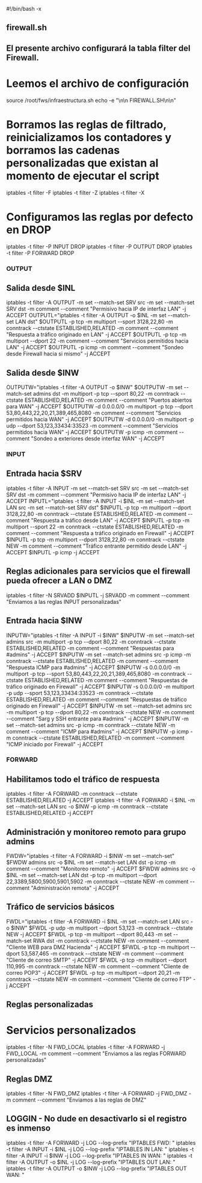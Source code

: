 #!/bin/bash -x 
## firewall.sh ## 
## El presente archivo configurará la tabla filter del Firewall.  
# Leemos el archivo de configuración 
source /root/fws/infraestructura.sh 
echo -e "\n\n FIREWALL.SH\n\n" 
# Borramos las reglas de filtrado, reinicializamos los contadores y borramos las cadenas personalizadas que existan al momento de ejecutar el script 
iptables -t filter -F 
iptables -t filter -Z 
iptables -t filter -X 
# Configuramos las reglas por defecto en DROP 
iptables -t filter -P INPUT   DROP 
iptables -t filter -P OUTPUT  DROP 
iptables -t filter -P FORWARD DROP 
### OUTPUT ### 
## Salida desde $INL 
iptables -t filter -A OUTPUT -m set --match-set SRV src -m set --match-set SRV dst -m comment --comment "Permisivo hacia IP de interfaz LAN" -j ACCEPT 
OUTPUTL="iptables -t filter -A OUTPUT -o $INL -m set --match-set LAN dst" 
$OUTPUTL -p tcp -m multiport --sport 3128,22,80 -m conntrack --ctstate ESTABLISHED,RELATED -m comment --comment "Respuesta a tráfico originado en LAN" -j ACCEPT 
$OUTPUTL -p tcp -m multiport --dport 22 -m comment --comment "Servicios permitidos hacia LAN" -j ACCEPT 
$OUTPUTL -p icmp -m comment --comment "Sondeo desde Firewall hacia si mismo" -j ACCEPT 
## Salida desde $INW 
OUTPUTW="iptables -t filter -A OUTPUT -o $INW"
$OUTPUTW -m set --match-set admins dst -m multiport -p tcp --sport 80,22 -m conntrack --ctstate ESTABLISHED,RELATED -m comment --comment "Puertos abiertos para WAN"  -j ACCEPT
$OUTPUTW -d 0.0.0.0/0 -m multiport -p tcp --dport 53,80,443,22,20,21,389,465,8080 -m comment --comment "Servicios permitidos hacia WAN"  -j ACCEPT
$OUTPUTW -d 0.0.0.0/0 -m multiport -p udp --dport 53,123,33434:33523 -m comment --comment "Servicios permitidos hacia WAN" -j ACCEPT
$OUTPUTW -p icmp -m comment --comment "Sondeo a exteriores desde interfaz WAN" -j ACCEPT 

### INPUT ### 
## Entrada hacia $SRV
iptables -t filter -A INPUT -m set --match-set SRV src -m set --match-set SRV dst -m comment --comment "Permisivo hacia IP de interfaz LAN" -j ACCEPT
INPUTL="iptables -t filter -A INPUT -i $INL -m set --match-set LAN src -m set --match-set SRV dst" 
$INPUTL -p tcp -m multiport --dport 3128,22,80 -m conntrack --ctstate ESTABLISHED,RELATED -m comment --comment "Respuesta a tráfico desde LAN" -j ACCEPT
$INPUTL -p tcp -m multiport --sport 22 -m conntrack --ctstate ESTABLISHED,RELATED -m comment --comment "Respuesta a tráfico originado en Firewall" -j ACCEPT
$INPUTL -p tcp -m multiport --dport 3128,22,80 -m conntrack --ctstate NEW -m comment --comment "Tráfico entrante permitido desde LAN" -j ACCEPT 
$INPUTL -p icmp -j ACCEPT 

## Reglas adicionales para servicios que el firewall pueda ofrecer a LAN o DMZ
iptables -t filter -N SRVADD
$INPUTL -j SRVADD -m comment --comment "Enviamos a las reglas INPUT personalizadas"

## Entrada hacia $INW
INPUTW="iptables -t filter -A INPUT -i $INW"
$INPUTW -m set --match-set admins src -m multiport -p tcp --dport 80,22 -m conntrack --ctstate ESTABLISHED,RELATED -m comment --comment "Respuestas para #admins" -j ACCEPT 
$INPUTW -m set --match-set admins src -p icmp -m conntrack --ctstate ESTABLISHED,RELATED -m comment --comment "Respuesta ICMP para #admins" -j ACCEPT
$INPUTW -s 0.0.0.0/0 -m multiport -p tcp --sport 53,80,443,22,20,21,389,465,8080 -m conntrack --ctstate ESTABLISHED,RELATED -m comment --comment "Respuestas de tráfico originado en Firewall" -j ACCEPT 
$INPUTW -s 0.0.0.0/0 -m multiport -p udp --sport 53,123,33434:33523 -m conntrack --ctstate ESTABLISHED,RELATED -m comment --comment "Respuestas de tráfico originado en Firewall" -j ACCEPT 
$INPUTW -m set --match-set admins src -m multiport -p tcp --dport 80,22 -m conntrack --ctstate NEW -m comment --comment "Sarg y SSH entrante para #admins" -j ACCEPT
$INPUTW -m set --match-set admins src -p icmp -m conntrack --ctstate NEW -m comment --comment "ICMP para #admins" -j ACCEPT
$INPUTW -p icmp -m conntrack --ctstate ESTABLISHED,RELATED -m comment --comment "ICMP iniciado por Firewall" -j ACCEPT

### FORWARD 
## Habilitamos todo el tráfico de respuesta
iptables -t filter -A FORWARD -m conntrack --ctstate ESTABLISHED,RELATED -j ACCEPT
iptables -t filter -A FORWARD -i $INL -m set --match-set LAN src -o $INW -p icmp -m conntrack --ctstate ESTABLISHED,RELATED  -j ACCEPT

## Administración y monitoreo remoto para grupo admins
FWDW="iptables -t filter -A FORWARD -i $INW -m set --match-set"
$FWDW admins src -o $INL -m set --match-set LAN dst -p icmp -m comment --comment "Monitoreo remoto" -j ACCEPT
$FWDW admins src -o $INL -m set --match-set LAN dst -p tcp -m multiport --dport 22,3389,5800,5900,5901,5902 -m conntrack --ctstate NEW -m comment --comment "Administración remota" -j ACCEPT

## Tráfico de servicios básicos
FWDL="iptables -t filter -A FORWARD -i $INL -m set --match-set LAN src -o $INW"
$FWDL -p udp -m multiport --dport 53,123 -m conntrack --ctstate NEW -j ACCEPT
$FWDL -p tcp -m multiport --dport 80,443  -m set --match-set RWA dst -m conntrack --ctstate NEW -m comment --comment "Cliente WEB para DMZ Hacienda" -j ACCEPT
$FWDL -p tcp -m multiport --dport 53,587,465 -m conntrack --ctstate NEW -m comment --comment "Cliente de correo SMTP" -j ACCEPT
$FWDL -p tcp -m multiport --dport 110,995 -m conntrack --ctstate NEW -m comment --comment "Cliente de correo POP3" -j ACCEPT 
$FWDL -p tcp -m multiport --dport 20,21 -m conntrack --ctstate NEW -m comment --comment "Cliente de correo FTP" -j ACCEPT 

## Reglas personalizadas
# Servicios personalizados
iptables -t filter -N FWD_LOCAL
iptables -t filter -A FORWARD -j FWD_LOCAL -m comment --comment "Enviamos a las reglas FORWARD personalizadas"

## Reglas DMZ
iptables -t filter -N FWD_DMZ
iptables -t filter -A FORWARD -j FWD_DMZ -m comment --comment "Enviamos a las reglas de DMZ"

## LOGGIN - No dude en desactivarlo si el registro es inmenso
iptables -t filter -A FORWARD -j LOG --log-prefix "IPTABLES FWD: "
iptables -t filter -A INPUT -i $INL -j LOG --log-prefix "IPTABLES IN LAN: "
iptables -t filter -A INPUT -i $INW -j LOG --log-prefix "IPTABLES IN WAN: "
iptables -t filter -A OUTPUT -o $INL -j LOG --log-prefix "IPTABLES OUT LAN: "
iptables -t filter -A OUTPUT -o $INW -j LOG --log-prefix "IPTABLES OUT WAN: "
